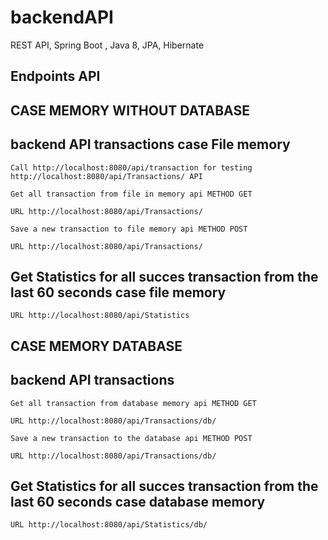 # backendAPI

REST API, Spring Boot , Java 8, JPA, Hibernate 

## Endpoints API 

## CASE MEMORY WITHOUT DATABASE

## backend API transactions case File memory

    Call http://localhost:8080/api/transaction for testing http://localhost:8080/api/Transactions/ API 

    Get all transaction from file in memory api METHOD GET
  
    URL http://localhost:8080/api/Transactions/
  
    Save a new transaction to file memory api METHOD POST

    URL http://localhost:8080/api/Transactions/

## Get Statistics for all succes transaction from the last 60 seconds case file memory

    URL http://localhost:8080/api/Statistics

## CASE MEMORY DATABASE

## backend API transactions

    Get all transaction from database memory api METHOD GET

    URL http://localhost:8080/api/Transactions/db/

    Save a new transaction to the database api METHOD POST

    URL http://localhost:8080/api/Transactions/db/

## Get Statistics for all succes transaction from the last 60 seconds case database memory

    URL http://localhost:8080/api/Statistics/db/  


